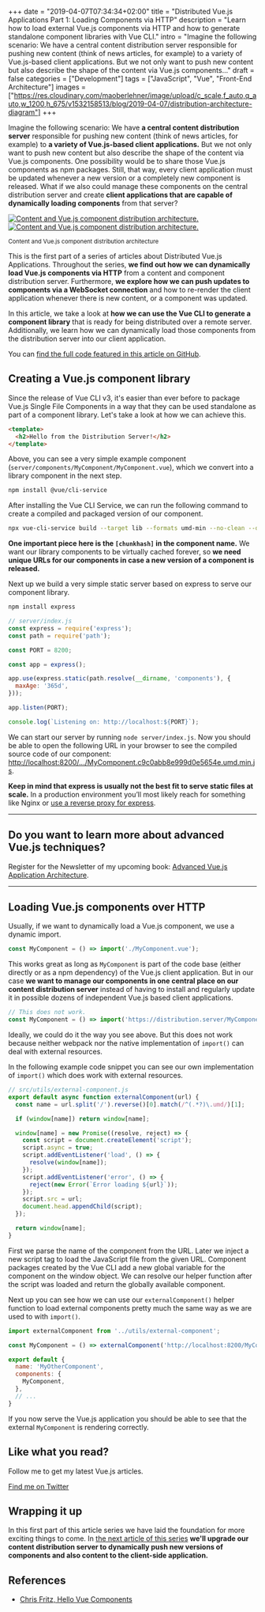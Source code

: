 +++
date = "2019-04-07T07:34:34+02:00"
title = "Distributed Vue.js Applications Part 1: Loading Components via HTTP"
description = "Learn how to load external Vue.js components via HTTP and how to generate standalone component libraries with Vue CLI."
intro = "Imagine the following scenario: We have a central content distribution server responsible for pushing new content (think of news articles, for example) to a variety of Vue.js-based client applications. But we not only want to push new content but also describe the shape of the content via Vue.js components..."
draft = false
categories = ["Development"]
tags = ["JavaScript", "Vue", "Front-End Architecture"]
images = ["https://res.cloudinary.com/maoberlehner/image/upload/c_scale,f_auto,q_auto,w_1200,h_675/v1532158513/blog/2019-04-07/distribution-architecture-diagram"]
+++

Imagine the following scenario: We have **a central content distribution server** responsible for pushing new content (think of news articles, for example) to **a variety of Vue.js-based client applications.** But we not only want to push new content but also describe the shape of the content via Vue.js components. One possibility would be to share those Vue.js components as npm packages. Still, that way, every client application must be updated whenever a new version or a completely new component is released. What if we also could manage these components on the central distribution server and create **client applications that are capable of dynamically loading components** from that server?

<div class="c-content__figure">
  <div class="c-content__broad">
    <a href="https://res.cloudinary.com/maoberlehner/image/upload/c_scale,f_auto,q_auto/v1532158513/blog/2019-04-07/distribution-architecture-diagram">
      <img
        data-src="https://res.cloudinary.com/maoberlehner/image/upload/c_scale,f_auto,q_auto,w_740/v1532158513/blog/2019-04-07/distribution-architecture-diagram"
        data-srcset="https://res.cloudinary.com/maoberlehner/image/upload/c_scale,f_auto,q_auto,w_1480/v1532158513/blog/2019-04-07/distribution-architecture-diagram 2x"
        alt="Content and Vue.js component distribution architecture."
      >
      <noscript>
        <img
          src="https://res.cloudinary.com/maoberlehner/image/upload/c_scale,f_auto,q_auto,w_740/v1532158513/blog/2019-04-07/distribution-architecture-diagram"
          alt="Content and Vue.js component distribution architecture."
        >
      </noscript>
    </a>
  </div>
  <p class="c-content__caption">
    <small>Content and Vue.js component distribution architecture</small>
  </p>
</div>

This is the first part of a series of articles about Distributed Vue.js Applications. Throughout the series, **we find out how we can dynamically load Vue.js components via HTTP** from a content and component distribution server. Furthermore, **we explore how we can push updates to components via a WebSocket connection** and how to re-render the client application whenever there is new content, or a component was updated.

In this article, we take a look at **how we can use the Vue CLI to generate a component library** that is ready for being distributed over a remote server. Additionally, we learn how we can dynamically load those components from the distribution server into our client application.

You can [find the full code featured in this article on GitHub](https://github.com/maoberlehner/distributed-vue-applications-loading-components-via-http).

## Creating a Vue.js component library

Since the release of Vue CLI v3, it's easier than ever before to package Vue.js Single File Components in a way that they can be used standalone as part of a component library. Let's take a look at how we can achieve this.

```html
<template>
  <h2>Hello from the Distribution Server!</h2>
</template>
```

Above, you can see a very simple example component (`server/components/MyComponent/MyComponent.vue`), which we convert into a library component in the next step.

```bash
npm install @vue/cli-service
```

After installing the Vue CLI Service, we can run the following command to create a compiled and packaged version of our component.

```bash
npx vue-cli-service build --target lib --formats umd-min --no-clean --dest server/components/MyComponent --name "MyComponent.[chunkhash]" server/components/MyComponent/MyComponent.vue
```

**One important piece here is the `[chunkhash]` in the component name.** We want our library components to be virtually cached forever, so **we need unique URLs for our components in case a new version of a component is released.**

Next up we build a very simple static server based on express to serve our component library.

```bash
npm install express
```

```js
// server/index.js
const express = require('express');
const path = require('path');

const PORT = 8200;

const app = express();

app.use(express.static(path.resolve(__dirname, 'components'), {
  maxAge: '365d',
}));

app.listen(PORT);

console.log(`Listening on: http://localhost:${PORT}`);
```

We can start our server by running `node server/index.js`. Now you should be able to open the following URL in your browser to see the compiled source code of our component: [http://localhost:8200/.../MyComponent.c9c0abb8e999d0e5654e.umd.min.js](http://localhost:8200/MyComponent/MyComponent.c9c0abb8e999d0e5654e.umd.min.js).

**Keep in mind that express is usually not the best fit to serve static files at scale.** In a production environment you’ll most likely reach for something like Nginx or [use a reverse proxy for express](https://expressjs.com/en/advanced/best-practice-performance.html#use-a-reverse-proxy).

<div>
  <hr class="c-hr">
  <div class="c-service-info">
    <h2>Do you want to learn more about advanced Vue.js techniques?</h2>
    <p class="c-service-info__body">
      Register for the Newsletter of my upcoming book: <a class="c-anchor" href="https://oberlehner.us20.list-manage.com/subscribe?u=8476a98c5640f6c7b5530ea57&id=8b26bf120b" data-event-category="link" data-event-action="click: newsletter" data-event-label="Newsletter (article content)">Advanced Vue.js Application Architecture</a>.
    </p>
  </div>
  <hr class="c-hr">
</div>

## Loading Vue.js components over HTTP

Usually, if we want to dynamically load a Vue.js component, we use a dynamic import.

```js
const MyComponent = () => import('./MyComponent.vue');
```

This works great as long as `MyComponent` is part of the code base (either directly or as a npm dependency) of the Vue.js client application. But in our case **we want to manage our components in one central place on our content distribution server** instead of having to install and regularly update it in possible dozens of independent Vue.js based client applications.

```js
// This does not work.
const MyComponent = () => import('https://distribution.server/MyComponent.js');
```

Ideally, we could do it the way you see above. But this does not work because neither webpack nor the native implementation of `import()` can deal with external resources.

In the following example code snippet you can see our own implementation of `import()` which does work with external resources.

```js
// src/utils/external-component.js
export default async function externalComponent(url) {
  const name = url.split('/').reverse()[0].match(/^(.*?)\.umd/)[1];

  if (window[name]) return window[name];

  window[name] = new Promise((resolve, reject) => {
    const script = document.createElement('script');
    script.async = true;
    script.addEventListener('load', () => {
      resolve(window[name]);
    });
    script.addEventListener('error', () => {
      reject(new Error(`Error loading ${url}`));
    });
    script.src = url;
    document.head.appendChild(script);
  });

  return window[name];
}
```

First we parse the name of the component from the URL. Later we inject a new script tag to load the JavaScript file from the given URL. Component packages created by the Vue CLI add a new global variable for the component on the window object. We can resolve our helper function after the script was loaded and return the globally available component.

Next up you can see how we can use our `externalComponent()` helper function to load external components pretty much the same way as we are used to with `import()`.

```js
import externalComponent from '../utils/external-component';

const MyComponent = () => externalComponent('http://localhost:8200/MyComponent/MyComponent.c9c0abb8e999d0e5654e.umd.min.js');

export default {
  name: 'MyOtherComponent',
  components: {
    MyComponent,
  },
  // ...
}
```

If you now serve the Vue.js application you should be able to see that the external `MyComponent` is rendering correctly.

<div class="c-content__broad">
  <div class="c-twitter-teaser">
    <div class="c-twitter-teaser__content">
      <h2 class="c-twitter-teaser__headline">Like what you read?</h2>
      <p class="c-twitter-teaser__body">
        Follow me to get my latest Vue.js articles.
      </p>
      <a class="c-button c-button--outline c-twitter-teaser__button" rel="nofollow" href="https://twitter.com/maoberlehner" data-event-category="link" data-event-action="click: contact" data-event-label="Twitter (article content)">
        Find me on Twitter
      </a>
    </div>
  </div>
</div>

## Wrapping it up

In this first part of this article series we have laid the foundation for more exciting things to come. In [the next article of this series](/blog/distributed-vue-applications-pushing-content-and-component-updates-to-the-client/) **we'll upgrade our content distribution server to dynamically push new versions of components and also content to the client-side application.**

## References

- [Chris Fritz, Hello Vue Components](https://github.com/chrisvfritz/hello-vue-components)
